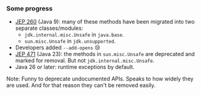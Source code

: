 <!-- markdownlint-disable MD041 -->

### Some progress

- [JEP 260](https://openjdk.org/jeps/260) (Java 9): many of these
methods have been migrated into two separate classes/modules:
  - `jdk.internal.misc.Unsafe` in `java.base`.
  - `sun.misc.Unsafe` in `jdk.unsupported`.
- Developers added `--add-opens` &#x1F622;
- [JEP 471](https://openjdk.org/jeps/471) (Java 23): the methods in `sun.misc.Unsafe` are deprecated and
marked for removal. But not `jdk.internal.misc.Unsafe`.
- Java 26 or later: runtime exceptions by default.

Note: Funny to deprecate undocumented APIs. Speaks to how widely they
are used. And for that reason they can't be removed easily.

